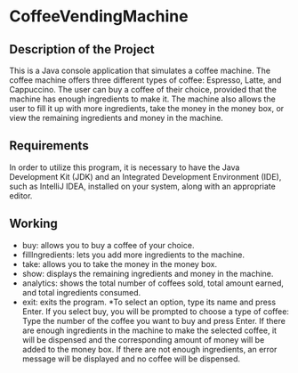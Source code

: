# CoffeeVendingMachine
## Description of the Project
This is a Java console application that simulates a coffee machine. The coffee machine offers three different types of coffee: Espresso, Latte, and Cappuccino. The user can buy a coffee of their choice, provided that the machine has enough ingredients to make it. The machine also allows the user to fill it up with more ingredients, take the money in the money box, or view the remaining ingredients and money in the machine.
## Requirements
In order to utilize this program, it is necessary to have the Java Development Kit (JDK) and an Integrated Development Environment (IDE), such as IntelliJ IDEA, installed on your system, along with an appropriate editor.
## Working
* buy: allows you to buy a coffee of your choice.
* fillIngredients: lets you add more ingredients to the machine.
*  take: allows you to take the money in the money box.
*  show: displays the remaining ingredients and money in the machine.
*  analytics: shows the total number of coffees sold, total amount earned, and total ingredients consumed.
*  exit: exits the program.
*To select an option, type its name and press Enter. If you select buy, you will be prompted to choose a type of coffee:
Type the number of the coffee you want to buy and press Enter. If there are enough ingredients in the machine to make the selected coffee, it will be dispensed and the corresponding amount of money will be added to the money box. If there are not enough ingredients, an error message will be displayed and no coffee will be dispensed.

